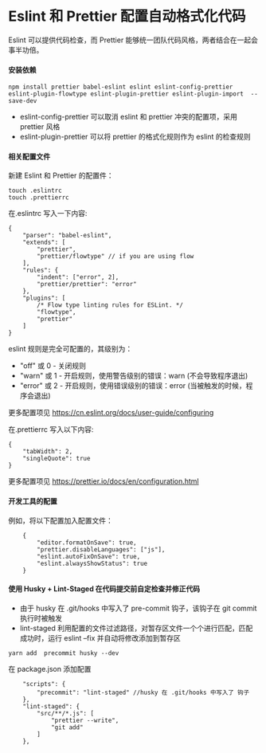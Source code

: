 # Eslint 和 Prettier 配置自动格式化代码

Eslint 可以提供代码检查，而 Prettier 能够统一团队代码风格，两者结合在一起会事半功倍。

#### 安装依赖

```
npm install prettier babel-eslint eslint eslint-config-prettier eslint-plugin-flowtype eslint-plugin-prettier eslint-plugin-import  --save-dev
```

-   eslint-config-prettier 可以取消 eslint 和 prettier 冲突的配置项，采用 prettier 风格
-   eslint-plugin-prettier 可以将 prettier 的格式化规则作为 eslint 的检查规则

#### 相关配置文件

新建 Eslint 和 Prettier 的配置件：

```
touch .eslintrc
touch .prettierrc
```

在.eslintrc 写入一下内容:

```
{
    "parser": "babel-eslint",
    "extends": [
        "prettier",
        "prettier/flowtype" // if you are using flow
    ],
    "rules": {
        "indent": ["error", 2],
        "prettier/prettier": "error"
    },
    "plugins": [
        /* Flow type linting rules for ESLint. */
        "flowtype",
        "prettier"
    ]
}
```

eslint 规则是完全可配置的，其级别为：

-   "off" 或 0 - 关闭规则
-   "warn" 或 1 - 开启规则，使用警告级别的错误：warn (不会导致程序退出)
-   "error" 或 2 - 开启规则，使用错误级别的错误：error (当被触发的时候，程序会退出)

更多配置项见 https://cn.eslint.org/docs/user-guide/configuring

在.prettierrc 写入以下内容:

```
{
    "tabWidth": 2,
    "singleQuote": true
}
```

更多配置项见 https://prettier.io/docs/en/configuration.html

#### 开发工具的配置

例如，将以下配置加入配置文件：

```
    {
        "editor.formatOnSave": true,
        "prettier.disableLanguages": ["js"],
        "eslint.autoFixOnSave": true,
        "eslint.alwaysShowStatus": true
    }
```

#### 使用 Husky + Lint-Staged 在代码提交前自定检查并修正代码

-   由于 husky 在 .git/hooks 中写入了 pre-commit 钩子，该钩子在 git commit 执行时被触发
-   lint-staged 利用配置的文件过滤路径，对暂存区文件一个个进行匹配，匹配成功时，运行 eslint –fix 并自动将修改添加到暂存区

```
yarn add  precommit husky --dev
```

在 package.json 添加配置

```
	"scripts": {
        "precommit": "lint-staged" //husky 在 .git/hooks 中写入了 钩子
    },
    "lint-staged": {
        "src/**/*.js": [
            "prettier --write",
            "git add"
        ]
    },
```

